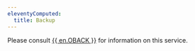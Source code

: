 ```yaml
---
eleventyComputed:
  title: Backup
---
```

Please consult [{{ en.OBACK }}](/cloud/rdm-online-services/online-backup/) for information on this service. 
